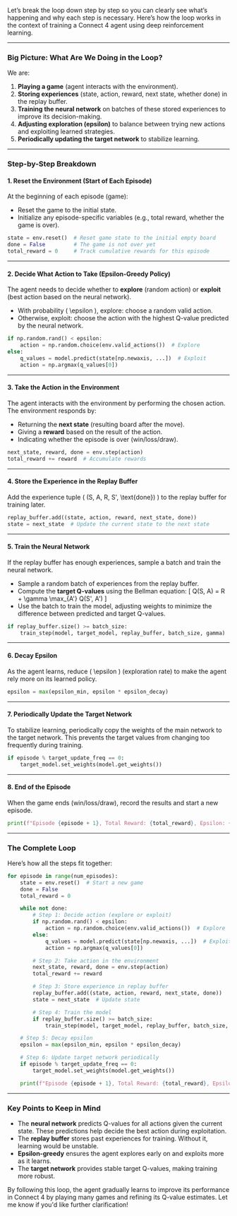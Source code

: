Let’s break the loop down step by step so you can clearly see what’s happening and why each step is necessary. Here’s how the loop works in the context of training a Connect 4 agent using deep reinforcement learning.

---

### **Big Picture: What Are We Doing in the Loop?**
We are:
1. **Playing a game** (agent interacts with the environment).
2. **Storing experiences** (state, action, reward, next state, whether done) in the replay buffer.
3. **Training the neural network** on batches of these stored experiences to improve its decision-making.
4. **Adjusting exploration (epsilon)** to balance between trying new actions and exploiting learned strategies.
5. **Periodically updating the target network** to stabilize learning.

---

### **Step-by-Step Breakdown**

#### **1. Reset the Environment (Start of Each Episode)**
At the beginning of each episode (game):
- Reset the game to the initial state.
- Initialize any episode-specific variables (e.g., total reward, whether the game is over).

```python
state = env.reset()  # Reset game state to the initial empty board
done = False         # The game is not over yet
total_reward = 0     # Track cumulative rewards for this episode
```

---

#### **2. Decide What Action to Take (Epsilon-Greedy Policy)**
The agent needs to decide whether to **explore** (random action) or **exploit** (best action based on the neural network).

- With probability \( \epsilon \), explore: choose a random valid action.
- Otherwise, exploit: choose the action with the highest Q-value predicted by the neural network.

```python
if np.random.rand() < epsilon:
    action = np.random.choice(env.valid_actions())  # Explore
else:
    q_values = model.predict(state[np.newaxis, ...])  # Exploit
    action = np.argmax(q_values[0])
```

---

#### **3. Take the Action in the Environment**
The agent interacts with the environment by performing the chosen action. The environment responds by:
- Returning the **next state** (resulting board after the move).
- Giving a **reward** based on the result of the action.
- Indicating whether the episode is over (win/loss/draw).

```python
next_state, reward, done = env.step(action)
total_reward += reward  # Accumulate rewards
```

---

#### **4. Store the Experience in the Replay Buffer**
Add the experience tuple \( (S, A, R, S', \text{done}) \) to the replay buffer for training later.

```python
replay_buffer.add((state, action, reward, next_state, done))
state = next_state  # Update the current state to the next state
```

---

#### **5. Train the Neural Network**
If the replay buffer has enough experiences, sample a batch and train the neural network.

- Sample a random batch of experiences from the replay buffer.
- Compute the **target Q-values** using the Bellman equation:
  \[
  Q(S, A) = R + \gamma \max_{A'} Q(S', A')
  \]
- Use the batch to train the model, adjusting weights to minimize the difference between predicted and target Q-values.

```python
if replay_buffer.size() >= batch_size:
    train_step(model, target_model, replay_buffer, batch_size, gamma)
```

---

#### **6. Decay Epsilon**
As the agent learns, reduce \( \epsilon \) (exploration rate) to make the agent rely more on its learned policy.

```python
epsilon = max(epsilon_min, epsilon * epsilon_decay)
```

---

#### **7. Periodically Update the Target Network**
To stabilize learning, periodically copy the weights of the main network to the target network. This prevents the target values from changing too frequently during training.

```python
if episode % target_update_freq == 0:
    target_model.set_weights(model.get_weights())
```

---

#### **8. End of the Episode**
When the game ends (win/loss/draw), record the results and start a new episode.

```python
print(f"Episode {episode + 1}, Total Reward: {total_reward}, Epsilon: {epsilon:.2f}")
```

---

### **The Complete Loop**
Here’s how all the steps fit together:

```python
for episode in range(num_episodes):
    state = env.reset()  # Start a new game
    done = False
    total_reward = 0

    while not done:
        # Step 1: Decide action (explore or exploit)
        if np.random.rand() < epsilon:
            action = np.random.choice(env.valid_actions())  # Explore
        else:
            q_values = model.predict(state[np.newaxis, ...])  # Exploit
            action = np.argmax(q_values[0])

        # Step 2: Take action in the environment
        next_state, reward, done = env.step(action)
        total_reward += reward

        # Step 3: Store experience in replay buffer
        replay_buffer.add((state, action, reward, next_state, done))
        state = next_state  # Update state

        # Step 4: Train the model
        if replay_buffer.size() >= batch_size:
            train_step(model, target_model, replay_buffer, batch_size, gamma)

    # Step 5: Decay epsilon
    epsilon = max(epsilon_min, epsilon * epsilon_decay)

    # Step 6: Update target network periodically
    if episode % target_update_freq == 0:
        target_model.set_weights(model.get_weights())

    print(f"Episode {episode + 1}, Total Reward: {total_reward}, Epsilon: {epsilon:.2f}")
```

---

### **Key Points to Keep in Mind**
- The **neural network** predicts Q-values for all actions given the current state. These predictions help decide the best action during exploitation.
- The **replay buffer** stores past experiences for training. Without it, learning would be unstable.
- **Epsilon-greedy** ensures the agent explores early on and exploits more as it learns.
- The **target network** provides stable target Q-values, making training more robust.

By following this loop, the agent gradually learns to improve its performance in Connect 4 by playing many games and refining its Q-value estimates. Let me know if you'd like further clarification!